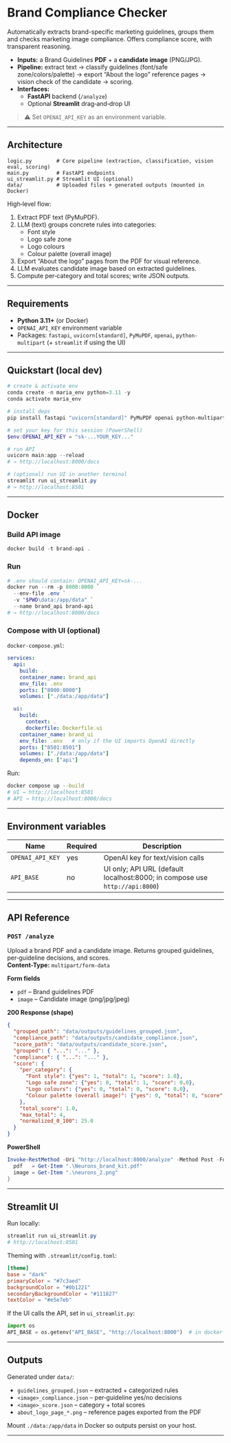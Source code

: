 # Brand Compliance Checker

Automatically extracts brand-specific marketing guidelines, groups them and checks marketing image compliance. Offers compliance score, with transparent reasoning.

- **Inputs:** a Brand Guidelines **PDF** + a **candidate image** (PNG/JPG).
- **Pipeline:** extract text → classify guidelines (font/safe zone/colors/palette) → export “About the logo” reference pages → vision check of the candidate → scoring.
- **Interfaces:**
  - **FastAPI** backend (`/analyze`)
  - Optional **Streamlit** drag‑and‑drop UI

> ⚠️ Set `OPENAI_API_KEY` as an environment variable. 

---

## Architecture

```
logic.py        # Core pipeline (extraction, classification, vision eval, scoring)
main.py         # FastAPI endpoints
ui_streamlit.py # Streamlit UI (optional)
data/           # Uploaded files + generated outputs (mounted in Docker)
```

High‑level flow:

1. Extract PDF text (PyMuPDF).
2. LLM (text) groups concrete rules into categories:
   - Font style
   - Logo safe zone
   - Logo colours
   - Colour palette (overall image)
3. Export “About the logo” pages from the PDF for visual reference.
4. LLM evaluates candidate image based on extracted guidelines.
5. Compute per‑category and total scores; write JSON outputs.

---

## Requirements

- **Python 3.11+** (or Docker)
- `OPENAI_API_KEY` environment variable
- Packages: `fastapi`, `uvicorn[standard]`, `PyMuPDF`, `openai`, `python-multipart` (+ `streamlit` if using the UI)

---

## Quickstart (local dev)

```powershell
# create & activate env
conda create -n maria_env python=3.11 -y
conda activate maria_env

# install deps
pip install fastapi "uvicorn[standard]" PyMuPDF openai python-multipart streamlit

# set your key for this session (PowerShell)
$env:OPENAI_API_KEY = "sk-...YOUR_KEY..."

# run API
uvicorn main:app --reload
# → http://localhost:8000/docs

# (optional) run UI in another terminal
streamlit run ui_streamlit.py
# → http://localhost:8501
```

---

## Docker

### Build API image
```powershell
docker build -t brand-api .
```

### Run
```powershell
# .env should contain: OPENAI_API_KEY=sk-...
docker run --rm -p 8000:8000 `
  --env-file .env `
  -v "$PWD\data:/app/data" `
  --name brand_api brand-api
# → http://localhost:8000/docs
```

### Compose with UI (optional)

`docker-compose.yml`:
```yaml
services:
  api:
    build: .
    container_name: brand_api
    env_file: .env
    ports: ["8000:8000"]
    volumes: ["./data:/app/data"]

  ui:
    build:
      context: .
      dockerfile: Dockerfile.ui
    container_name: brand_ui
    env_file: .env   # only if the UI imports OpenAI directly
    ports: ["8501:8501"]
    volumes: ["./data:/app/data"]
    depends_on: ["api"]
```

Run:
```bash
docker compose up --build
# UI → http://localhost:8501
# API → http://localhost:8000/docs
```

---

## Environment variables

| Name             | Required | Description                              |
|------------------|----------|------------------------------------------|
| `OPENAI_API_KEY` | yes      | OpenAI key for text/vision calls         |
| `API_BASE`       | no       | UI only; API URL (default localhost:8000; in compose use `http://api:8000`) |


---

## API Reference

### `POST /analyze`
Upload a brand PDF and a candidate image. Returns grouped guidelines, per‑guideline decisions, and scores.  
**Content-Type:** `multipart/form-data`

**Form fields**
- `pdf` – Brand guidelines PDF
- `image` – Candidate image (png/jpg/jpeg)

**200 Response (shape)**

```json
{
  "grouped_path": "data/outputs/guidelines_grouped.json",
  "compliance_path": "data/outputs/candidate_compliance.json",
  "score_path": "data/outputs/candidate_score.json",
  "grouped": { "...": "..." },
  "compliance": { "...": "..." },
  "score": {
    "per_category": {
      "Font style": {"yes": 1, "total": 1, "score": 1.0},
      "Logo safe zone": {"yes": 0, "total": 1, "score": 0.0},
      "Logo colours": {"yes": 0, "total": 0, "score": 0.0},
      "Colour palette (overall image)": {"yes": 0, "total": 0, "score": 0.0}
    },
    "total_score": 1.0,
    "max_total": 4,
    "normalized_0_100": 25.0
  }
}
```


**PowerShell**
```powershell
Invoke-RestMethod -Uri "http://localhost:8000/analyze" -Method Post -Form @{
  pdf   = Get-Item ".\Neurons_brand_kit.pdf"
  image = Get-Item ".\neurons_2.png"
}
```

---

## Streamlit UI

Run locally:
```powershell
streamlit run ui_streamlit.py
# http://localhost:8501
```

Theming with `.streamlit/config.toml`:
```toml
[theme]
base = "dark"
primaryColor = "#7c3aed"
backgroundColor = "#0b1221"
secondaryBackgroundColor = "#111827"
textColor = "#e5e7eb"
```

If the UI calls the API, set in `ui_streamlit.py`:
```python
import os
API_BASE = os.getenv("API_BASE", "http://localhost:8000")  # in docker-compose use http://api:8000
```

---

## Outputs

Generated under `data/`:
- `guidelines_grouped.json` – extracted + categorized rules
- `<image>_compliance.json` – per‑guideline yes/no decisions
- `<image>_score.json` – category + total scores
- `about_logo_page_*.png` – reference pages exported from the PDF

Mount `./data:/app/data` in Docker so outputs persist on your host.

---
